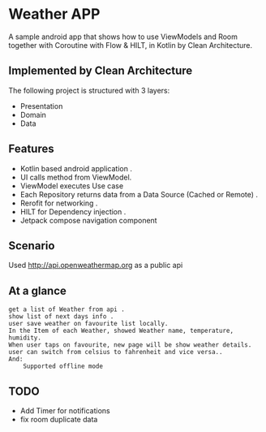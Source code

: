 # Weather APP
A sample android app that shows how to use ViewModels and Room together with Coroutine with Flow & HILT, in Kotlin by Clean Architecture.

## Implemented by Clean Architecture
The following project is structured with 3 layers:

- Presentation
- Domain
- Data

## Features
- Kotlin based android application .
- UI calls method from ViewModel.
- ViewModel executes Use case
- Each Repository returns data from a Data Source (Cached or Remote) .
- Rerofit for networking .
- HILT for Dependency injection .
- Jetpack compose navigation component

## Scenario
Used http://api.openweathermap.org as a public api 

## At a glance

    get a list of Weather from api .
    show list of next days info .
    user save weather on favourite list locally.
    In the Item of each Weather, showed Weather name, temperature, humidity.
    When user taps on favourite, new page will be show weather details.
    user can switch from celsius to fahrenheit and vice versa..
    And:
        Supported offline mode

## TODO
- Add Timer for notifications
- fix room duplicate data
